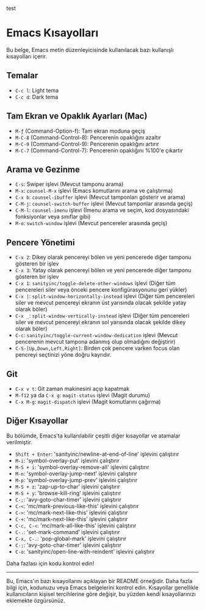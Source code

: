 
test

# Emacs Kısayolları

Bu belge, Emacs metin düzenleyicisinde kullanılacak bazı kullanışlı kısayolları içerir.

## Temalar

- `C-c l`: Light tema
- `C-c d`: Dark tema

## Tam Ekran ve Opaklık Ayarları (Mac)

- `M-ƒ` (Command-Option-f): Tam ekran moduna geçiş
- `M-C-8` (Command-Control-8): Pencerenin opaklığını azaltır
- `M-C-9` (Command-Control-9): Pencerenin opaklığını artırır
- `M-C-7` (Command-Control-7): Pencerenin opaklığını %100'e çıkartır

## Arama ve Gezinme

- `C-s`: Swiper işlevi (Mevcut tamponu arama)
- `M-x`: `counsel-M-x` işlevi (Emacs komutlarını arama ve çalıştırma)
- `C-x b`: `counsel-ibuffer` işlevi (Mevcut tamponları gösterir ve arama)
- `C-M-j`: `counsel-switch-buffer` işlevi (Mevcut tamponlar arasında geçiş)
- `C-M-l`: `counsel-imenu` işlevi (İmenu arama ve seçim, kod dosyasındaki fonksiyonlar veya sınıflar gibi)
- `M-o`: `switch-window` işlevi (Mevcut pencereler arasında geçiş)

## Pencere Yönetimi

- `C-x 2`: Dikey olarak pencereyi bölen ve yeni pencerede diğer tamponu gösteren bir işlev
- `C-x 3`: Yatay olarak pencereyi bölen ve yeni pencerede diğer tamponu gösteren bir işlev
- `C-x 1`: `sanityinc/toggle-delete-other-windows` işlevi (Diğer tüm pencereleri siler veya önceki pencere konfigürasyonunu geri yükler)
- `C-x |`: `split-window-horizontally-instead` işlevi (Diğer tüm pencereleri siler ve mevcut pencereyi ekranın üst yarısında olacak şekilde yatay olarak böler)
- `C-x _`: `split-window-vertically-instead` işlevi (Diğer tüm pencereleri siler ve mevcut pencereyi ekranın sol yarısında olacak şekilde dikey olarak böler)
- `C-c`: `sanityinc/toggle-current-window-dedication` işlevi (Mevcut pencerenin mevcut tampona adanmış olup olmadığını değiştirir)
- `C-S-[Up,Down,Left,Right]`: Birden çok pencere varken focus olan pencreyi seçtinizi yöne doğru kayrıdır.

## Git

- `C-x v t`: Git zaman makinesini açıp kapatmak
- `M-f12` ya da `C-x g`: `magit-status` işlevi (Magit durumu)
- `C-x M-g`: `magit-dispatch` işlevi (Magit komutlarını çağırma)

## Diğer Kısayollar

Bu bölümde, Emacs'ta kullanılabilir çeşitli diğer kısayollar ve atamalar verilmiştir.

- `Shift + Enter`: 'sanityinc/newline-at-end-of-line' işlevini çalıştırır
- `M-i`: 'symbol-overlay-put' işlevini çalıştırır
- `M-S + i`: 'symbol-overlay-remove-all' işlevini çalıştırır
- `M-n`: 'symbol-overlay-jump-next' işlevini çalıştırır
- `M-p`: 'symbol-overlay-jump-prev' işlevini çalıştırır
- `M-S + z`: 'zap-up-to-char' işlevini çalıştırır
- `M-S + y`: 'browse-kill-ring' işlevini çalıştırır
- `C-;`: 'avy-goto-char-timer' işlevini çalıştırır
- `C-<`: 'mc/mark-previous-like-this' işlevini çalıştırır
- `C->`: 'mc/mark-next-like-this' işlevini çalıştırır
- `C-+`: 'mc/mark-next-like-this' işlevini çalıştırır
- `C-c, C-<`: 'mc/mark-all-like-this' işlevini çalıştırır
- `C-.`: 'set-mark-command' işlevini çalıştırır
- `C-x, C-.`: 'pop-global-mark' işlevini çalıştırır
- `C-;`: 'avy-goto-char-timer' işlevini çalıştırır
- `C-o`: 'sanityinc/open-line-with-reindent' işlevini çalıştırır

Daha fazlası için kodu kontrol edin!

---

Bu, Emacs'ın bazı kısayollarını açıklayan bir README örneğidir. Daha fazla bilgi için, kodunuzu veya Emacs belgelerini kontrol edin. Kısayollar genellikle kullanıcıların kişisel tercihlerine göre değişir, bu yüzden kendi kısayollarınızı eklemekte özgürsünüz.

